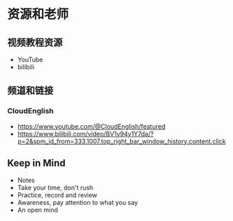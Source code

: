 # 资源和老师

## 视频教程资源
- YouTube
- bilibili

## 频道和链接
### CloudEnglish
- https://www.youtube.com/@CloudEnglish/featured  
- https://www.bilibili.com/video/BV1y94y1Y7da/?p=2&spm_id_from=333.1007.top_right_bar_window_history.content.click

## Keep in Mind
- Notes
- Take your time, don't rush
- Practice, record and review
- Awareness, pay attention to what you say
- An open mind
